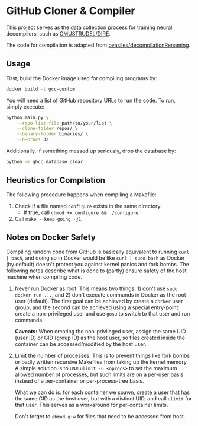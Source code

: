 # GitHub Cloner & Compiler

This project serves as the data collection process for training neural decompilers, such as
[CMUSTRUDEL/DIRE](https://github.com/CMUSTRUDEL/DIRE).

The code for compilation is adapted from
[bvasiles/decompilationRenaming](https://github.com/bvasiles/decompilationRenaming).

## Usage

First, build the Docker image used for compiling programs by:
```bash
docker build -t gcc-custom .
```

You will need a list of GitHub repository URLs to run the code. To run, simply execute:
```bash
python main.py \
    --repo-list-file path/to/your/list \
    --clone-folder repos/ \
    --binary-folder binaries/ \
    --n-procs 32
```

Additionally, if something messed up seriously, drop the database by:
```bash
python -m ghcc.database clear
```

## Heuristics for Compilation

The following procedure happens when compiling a Makefile:

1. Check if a file named `configure` exists in the same directory.
    - If true, call `chmod +x configure && ./configure`
2. Call `make --keep-going -j1`.

## Notes on Docker Safety

Compiling random code from GitHub is basically equivalent to running `curl | bash`, and doing so in Docker would be like
`curl | sudo bash` as Docker (by default) doesn't protect you against kernel panics and fork bombs. The following notes
describe what is done to (partly) ensure safety of the host machine when compiling code.

1. Never run Docker as root. This means two things: 1) don't use `sudo docker run ...`, and 2) don't execute commands in
   Docker as the root user (default). The first goal can be achieved by create a `docker` user group, and the second
   can be achieved using a special entry-point: create a non-privileged user and use `gosu` to switch to that user and
   run commands.

   **Caveats:** When creating the non-privileged user, assign the same UID (user ID) or GID (group ID) as the host user,
   so files created inside the container can be accessed/modified by the host user.

2. Limit the number of processes. This is to prevent things like fork bombs or badly written recursive Makefiles from
   taking up the kernel memory. A simple solution is to use `ulimit -u <nprocs>` to set the maximum allowed number of
   processes, but such limits are on a per-user basis instead of a per-container or per-process-tree basis.

   What we can do is: for each container we spawn, create a user that has the same GID as the host user, but with a
   distinct UID, and call `ulimit` for that user. This serves as a workaround for per-container limits.
   
   Don't forget to `chmod g+w` for files that need to be accessed from host.
